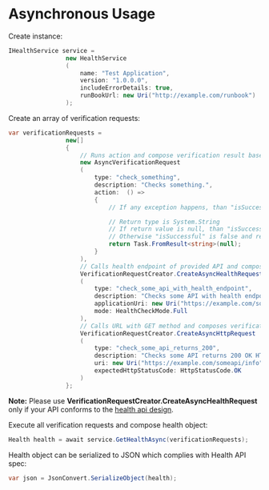 # Asynchronous Usage

Create instance:
```csharp
IHealthService service =
                new HealthService
                (
                    name: "Test Application",
                    version: "1.0.0.0",
                    includeErrorDetails: true,
                    runBookUrl: new Uri("http://example.com/runbook")
                );
```

Create an array of verification requests:
```csharp
var verificationRequests =
                new[]
                {
                    // Runs action and compose verification result based on response
                    new AsyncVerificationRequest
                    (
                        type: "check_something",
                        description: "Checks something.",
                        action:  () =>
                        {
                            // If any exception happens, than "isSuccessful" is false and exception details will be in "errorDetails".

                            // Return type is System.String
                            // If return value is null, than "isSuccessful" is true. 
                            // Otherwise "isSuccessful" is false and returned string will be in "errorDetails".  
                            return Task.FromResult<string>(null);
                        }
                    ),
                    // Calls health endpoint of provided API and composes verification result based on response
                    VerificationRequestCreator.CreateAsyncHealthRequest
                    (
                        type: "check_some_api_with_health_endpoint",
                        description: "Checks some API with health endpoint.",
                        applicationUri: new Uri("https://example.com/someapi"),
                        mode: HealthCheckMode.Full
                    ),
                    // Calls URL with GET method and composes verification result based on HTTP status code
                    VerificationRequestCreator.CreateAsyncHttpRequest
                    (
                        type: "check_some_api_returns_200",
                        description: "Checks some API returns 200 OK HTTP status code.",
                        uri: new Uri("https://example.com/someapi/info"),
                        expectedHttpStatusCode: HttpStatusCode.OK
                    )
                };
```

**Note:** Please use **VerificationRequestCreator.CreateAsyncHealthRequest** only if your API conforms to the [health api design](./HealthApiDesign.md).

Execute all verification requests and compose health object:
```csharp
Health health = await service.GetHealthAsync(verificationRequests);
```

Health object can be serialized to JSON which complies with Health API spec: 
```csharp
var json = JsonConvert.SerializeObject(health);
```